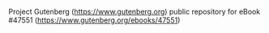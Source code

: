Project Gutenberg (https://www.gutenberg.org) public repository for eBook #47551 (https://www.gutenberg.org/ebooks/47551)
